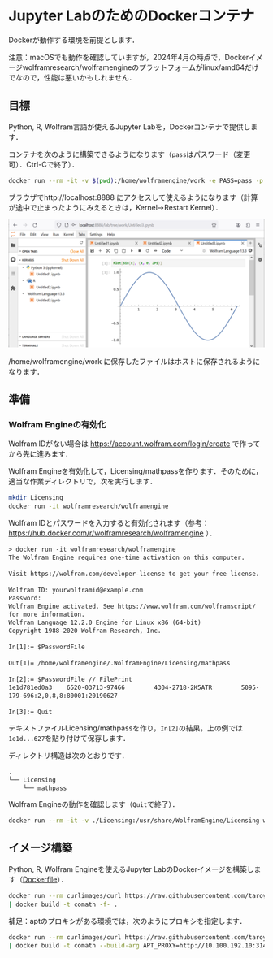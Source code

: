 # Jupyter LabのためのDockerコンテナ

Dockerが動作する環境を前提とします．

注意：macOSでも動作を確認していますが，2024年4月の時点で，Dockerイメージwolframresearch/wolframengineのプラットフォームがlinux/amd64だけでなので，性能は悪いかもしれません．

## 目標

Python, R, Wolfram言語が使えるJupyter Labを，Dockerコンテナで提供します．

コンテナを次のように構築できるようになります（`pass`はパスワード（変更可）．Ctrl-Cで終了）．

```bash
docker run --rm -it -v $(pwd):/home/wolframengine/work -e PASS=pass -p 8888:8888 comath
```

ブラウザでhttp://localhost:8888 にアクセスして使えるようになります（計算が途中で止まったようにみえるときは，Kernel→Restart Kernel）．

![Jupyter Lab](jupyterlab.png)

/home/wolframengine/work に保存したファイルはホストに保存されるようになります．

## 準備

### Wolfram Engineの有効化

Wolfram IDがない場合は https://account.wolfram.com/login/create で作ってから先に進みます．

Wolfram Engineを有効化して，Licensing/mathpassを作ります．そのために，適当な作業ディレクトリで，次を実行します．

```bash
mkdir Licensing
docker run -it wolframresearch/wolframengine
```

Wolfram IDとパスワードを入力すると有効化されます（参考：https://hub.docker.com/r/wolframresearch/wolframengine ）．

```
> docker run -it wolframresearch/wolframengine
The Wolfram Engine requires one-time activation on this computer.

Visit https://wolfram.com/developer-license to get your free license.

Wolfram ID: yourwolframid@example.com
Password:
Wolfram Engine activated. See https://www.wolfram.com/wolframscript/ for more information.
Wolfram Language 12.2.0 Engine for Linux x86 (64-bit)
Copyright 1988-2020 Wolfram Research, Inc.

In[1]:= $PasswordFile

Out[1]= /home/wolframengine/.WolframEngine/Licensing/mathpass

In[2]:= $PasswordFile // FilePrint
1e1d781ed0a3    6520-03713-97466        4304-2718-2K5ATR        5095-179-696:2,0,8,8:80001:20190627

In[3]:= Quit
```

テキストファイルLicensing/mathpassを作り，`In[2]`の結果，上の例では`1e1d...627`を貼り付けて保存します．

ディレクトリ構造は次のとおりです．

```
.
└── Licensing
    └── mathpass
```

Wolfram Engineの動作を確認します（`Quit`で終了）．

```bash
docker run --rm -it -v ./Licensing:/usr/share/WolframEngine/Licensing wolframresearch/wolframengine
```

## イメージ構築

Python, R, Wolfram Engineを使えるJupyter LabのDockerイメージを構築します（[Dockerfile](https://raw.githubusercontent.com/taroyabuki/comath/main/docker/Dockerfile)）．

```bash
docker run --rm curlimages/curl https://raw.githubusercontent.com/taroyabuki/comath/main/docker/Dockerfile \
| docker build -t comath -f- .
```

補足：aptのプロキシがある環境では，次のようにプロキシを指定します．
    
```bash
docker run --rm curlimages/curl https://raw.githubusercontent.com/taroyabuki/comath/main/docker/Dockerfile \
| docker build -t comath --build-arg APT_PROXY=http://10.100.192.10:3142 -f- .
```
